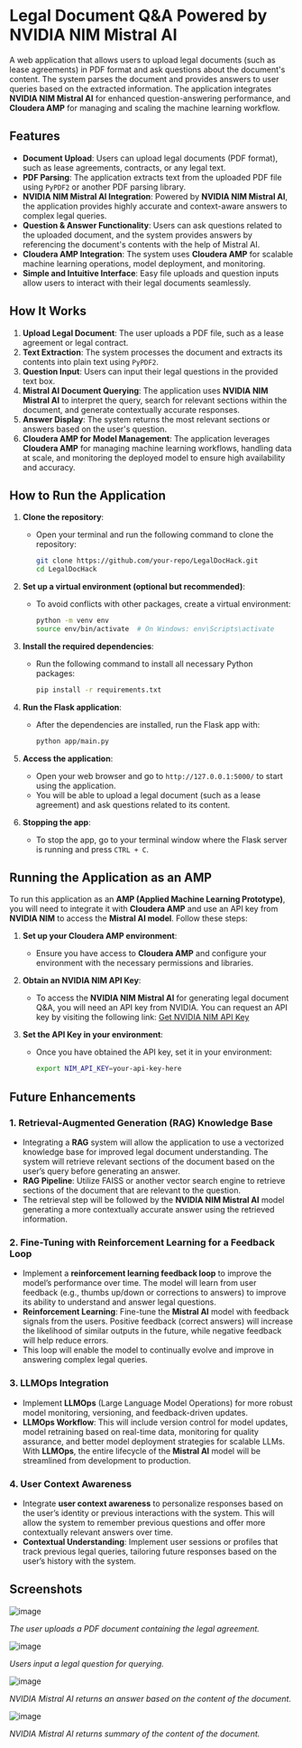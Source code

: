 # Legal Document Q&A Powered by NVIDIA NIM Mistral AI

A web application that allows users to upload legal documents (such as lease agreements) in PDF format and ask questions about the document's content. The system parses the document and provides answers to user queries based on the extracted information. The application integrates **NVIDIA NIM Mistral AI** for enhanced question-answering performance, and **Cloudera AMP** for managing and scaling the machine learning workflow.

## Features

- **Document Upload**: Users can upload legal documents (PDF format), such as lease agreements, contracts, or any legal text.
- **PDF Parsing**: The application extracts text from the uploaded PDF file using `PyPDF2` or another PDF parsing library.
- **NVIDIA NIM Mistral AI Integration**: Powered by **NVIDIA NIM Mistral AI**, the application provides highly accurate and context-aware answers to complex legal queries.
- **Question & Answer Functionality**: Users can ask questions related to the uploaded document, and the system provides answers by referencing the document's contents with the help of Mistral AI.
- **Cloudera AMP Integration**: The system uses **Cloudera AMP** for scalable machine learning operations, model deployment, and monitoring.
- **Simple and Intuitive Interface**: Easy file uploads and question inputs allow users to interact with their legal documents seamlessly.

## How It Works

1. **Upload Legal Document**: The user uploads a PDF file, such as a lease agreement or legal contract.
2. **Text Extraction**: The system processes the document and extracts its contents into plain text using `PyPDF2`.
3. **Question Input**: Users can input their legal questions in the provided text box.
4. **Mistral AI Document Querying**: The application uses **NVIDIA NIM Mistral AI** to interpret the query, search for relevant sections within the document, and generate contextually accurate responses.
5. **Answer Display**: The system returns the most relevant sections or answers based on the user's question.
6. **Cloudera AMP for Model Management**: The application leverages **Cloudera AMP** for managing machine learning workflows, handling data at scale, and monitoring the deployed model to ensure high availability and accuracy.

## How to Run the Application

1. **Clone the repository**:
   - Open your terminal and run the following command to clone the repository:
     ```bash
     git clone https://github.com/your-repo/LegalDocHack.git
     cd LegalDocHack
     ```

2. **Set up a virtual environment (optional but recommended)**:
   - To avoid conflicts with other packages, create a virtual environment:
     ```bash
     python -m venv env
     source env/bin/activate  # On Windows: env\Scripts\activate
     ```

3. **Install the required dependencies**:
   - Run the following command to install all necessary Python packages:
     ```bash
     pip install -r requirements.txt
     ```

4. **Run the Flask application**:
   - After the dependencies are installed, run the Flask app with:
     ```bash
     python app/main.py
     ```

5. **Access the application**:
   - Open your web browser and go to `http://127.0.0.1:5000/` to start using the application.
   - You will be able to upload a legal document (such as a lease agreement) and ask questions related to its content.

6. **Stopping the app**:
   - To stop the app, go to your terminal window where the Flask server is running and press `CTRL + C`.
  

## Running the Application as an AMP

To run this application as an **AMP (Applied Machine Learning Prototype)**, you will need to integrate it with **Cloudera AMP** and use an API key from **NVIDIA NIM** to access the **Mistral AI model**. Follow these steps:

1. **Set up your Cloudera AMP environment**:
   - Ensure you have access to **Cloudera AMP** and configure your environment with the necessary permissions and libraries.

2. **Obtain an NVIDIA NIM API Key**:
   - To access the **NVIDIA NIM Mistral AI** for generating legal document Q&A, you will need an API key from NVIDIA. You can request an API key by visiting the following link:
     [Get NVIDIA NIM API Key]([https://developer.nvidia.com/nvidia-nim-api-key](https://build.nvidia.com/mistralai/mistral-7b-instruct-v03))

3. **Set the API Key in your environment**:
   - Once you have obtained the API key, set it in your environment:
     ```bash
     export NIM_API_KEY=your-api-key-here
     ```


## Future Enhancements

### 1. **Retrieval-Augmented Generation (RAG) Knowledge Base**
   - Integrating a **RAG** system will allow the application to use a vectorized knowledge base for improved legal document understanding. The system will retrieve relevant sections of the document based on the user’s query before generating an answer.
   - **RAG Pipeline**: Utilize FAISS or another vector search engine to retrieve sections of the document that are relevant to the question. 
   - The retrieval step will be followed by the **NVIDIA NIM Mistral AI** model generating a more contextually accurate answer using the retrieved information.

### 2. **Fine-Tuning with Reinforcement Learning for a Feedback Loop**
   - Implement a **reinforcement learning feedback loop** to improve the model’s performance over time. The model will learn from user feedback (e.g., thumbs up/down or corrections to answers) to improve its ability to understand and answer legal questions.
   - **Reinforcement Learning**: Fine-tune the **Mistral AI** model with feedback signals from the users. Positive feedback (correct answers) will increase the likelihood of similar outputs in the future, while negative feedback will help reduce errors.
   - This loop will enable the model to continually evolve and improve in answering complex legal queries.

### 3. **LLMOps Integration**
   - Implement **LLMOps** (Large Language Model Operations) for more robust model monitoring, versioning, and feedback-driven updates.
   - **LLMOps Workflow**: This will include version control for model updates, model retraining based on real-time data, monitoring for quality assurance, and better model deployment strategies for scalable LLMs. With **LLMOps**, the entire lifecycle of the **Mistral AI** model will be streamlined from development to production.


### 4. **User Context Awareness**
   - Integrate **user context awareness** to personalize responses based on the user’s identity or previous interactions with the system. This will allow the system to remember previous questions and offer more contextually relevant answers over time.
   - **Contextual Understanding**: Implement user sessions or profiles that track previous legal queries, tailoring future responses based on the user’s history with the system.


## Screenshots

![image](https://github.com/user-attachments/assets/faad3c33-be2d-414a-96ec-4810ed34d1c5)


*The user uploads a PDF document containing the legal agreement.*

![image](https://github.com/user-attachments/assets/8406cd02-9671-420b-8705-a0c92a22519a)


*Users input a legal question for querying.*

![image](https://github.com/user-attachments/assets/90ea3d6f-be61-4fc6-8a32-92327156d6e2)


*NVIDIA Mistral AI returns an answer based on the content of the document.*



![image](https://github.com/user-attachments/assets/87ff55b0-a15b-4e62-84d2-2ece541bcd65)


*NVIDIA Mistral AI returns summary of  the content of the document.*

